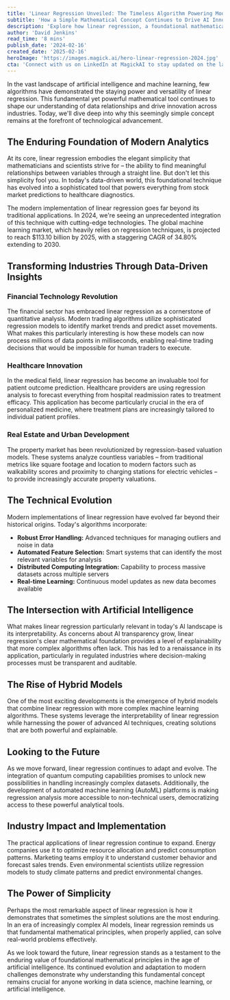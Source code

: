 ```yaml
---
title: 'Linear Regression Unveiled: The Timeless Algorithm Powering Modern AI'
subtitle: 'How a Simple Mathematical Concept Continues to Drive AI Innovation'
description: 'Explore how linear regression, a foundational mathematical tool in AI and machine learning, shapes modern technology across industries like financial technology, healthcare, and real estate. Discover its adaptability to today''s challenges and its crucial role in maintaining interpretability in AI systems.'
author: 'David Jenkins'
read_time: '8 mins'
publish_date: '2024-02-16'
created_date: '2025-02-16'
heroImage: 'https://images.magick.ai/hero-linear-regression-2024.jpg'
cta: 'Connect with us on LinkedIn at MagickAI to stay updated on the latest developments in AI and machine learning, and join our community of technology enthusiasts and professionals.'
---
```


In the vast landscape of artificial intelligence and machine learning, few algorithms have demonstrated the staying power and versatility of linear regression. This fundamental yet powerful mathematical tool continues to shape our understanding of data relationships and drive innovation across industries. Today, we'll dive deep into why this seemingly simple concept remains at the forefront of technological advancement.

## The Enduring Foundation of Modern Analytics

At its core, linear regression embodies the elegant simplicity that mathematicians and scientists strive for – the ability to find meaningful relationships between variables through a straight line. But don't let this simplicity fool you. In today's data-driven world, this foundational technique has evolved into a sophisticated tool that powers everything from stock market predictions to healthcare diagnostics.

The modern implementation of linear regression goes far beyond its traditional applications. In 2024, we're seeing an unprecedented integration of this technique with cutting-edge technologies. The global machine learning market, which heavily relies on regression techniques, is projected to reach $113.10 billion by 2025, with a staggering CAGR of 34.80% extending to 2030.

## Transforming Industries Through Data-Driven Insights

### Financial Technology Revolution
The financial sector has embraced linear regression as a cornerstone of quantitative analysis. Modern trading algorithms utilize sophisticated regression models to identify market trends and predict asset movements. What makes this particularly interesting is how these models can now process millions of data points in milliseconds, enabling real-time trading decisions that would be impossible for human traders to execute.

### Healthcare Innovation
In the medical field, linear regression has become an invaluable tool for patient outcome prediction. Healthcare providers are using regression analysis to forecast everything from hospital readmission rates to treatment efficacy. This application has become particularly crucial in the era of personalized medicine, where treatment plans are increasingly tailored to individual patient profiles.

### Real Estate and Urban Development
The property market has been revolutionized by regression-based valuation models. These systems analyze countless variables – from traditional metrics like square footage and location to modern factors such as walkability scores and proximity to charging stations for electric vehicles – to provide increasingly accurate property valuations.

## The Technical Evolution

Modern implementations of linear regression have evolved far beyond their historical origins. Today's algorithms incorporate:

- **Robust Error Handling:** Advanced techniques for managing outliers and noise in data
- **Automated Feature Selection:** Smart systems that can identify the most relevant variables for analysis
- **Distributed Computing Integration:** Capability to process massive datasets across multiple servers
- **Real-time Learning:** Continuous model updates as new data becomes available

## The Intersection with Artificial Intelligence

What makes linear regression particularly relevant in today's AI landscape is its interpretability. As concerns about AI transparency grow, linear regression's clear mathematical foundation provides a level of explainability that more complex algorithms often lack. This has led to a renaissance in its application, particularly in regulated industries where decision-making processes must be transparent and auditable.

## The Rise of Hybrid Models

One of the most exciting developments is the emergence of hybrid models that combine linear regression with more complex machine learning algorithms. These systems leverage the interpretability of linear regression while harnessing the power of advanced AI techniques, creating solutions that are both powerful and explainable.

## Looking to the Future

As we move forward, linear regression continues to adapt and evolve. The integration of quantum computing capabilities promises to unlock new possibilities in handling increasingly complex datasets. Additionally, the development of automated machine learning (AutoML) platforms is making regression analysis more accessible to non-technical users, democratizing access to these powerful analytical tools.

## Industry Impact and Implementation

The practical applications of linear regression continue to expand. Energy companies use it to optimize resource allocation and predict consumption patterns. Marketing teams employ it to understand customer behavior and forecast sales trends. Even environmental scientists utilize regression models to study climate patterns and predict environmental changes.

## The Power of Simplicity

Perhaps the most remarkable aspect of linear regression is how it demonstrates that sometimes the simplest solutions are the most enduring. In an era of increasingly complex AI models, linear regression reminds us that fundamental mathematical principles, when properly applied, can solve real-world problems effectively.

As we look toward the future, linear regression stands as a testament to the enduring value of foundational mathematical principles in the age of artificial intelligence. Its continued evolution and adaptation to modern challenges demonstrate why understanding this fundamental concept remains crucial for anyone working in data science, machine learning, or artificial intelligence.